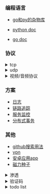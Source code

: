 ### 编程语言
  - [go和py的杂物库](https://github.com/7134g/m_troops)

  - [python doc](https://github.com/7134g/m_troops/blob/master/py/README.md)
  - [go doc](https://github.com/7134g/m_troops/blob/master/go/README.md)


### 协议
  <details>
  <summary> tcp </summary>
  
  - [tcp](proto/tcp.md) 
  - [http](proto/http.md)
  - [websocket](https://github.com/HJava/myBlog/tree/master/WebSocket%20%E5%8D%8F%E8%AE%AE%20RFC%20%E6%96%87%E6%A1%A3)
  - [mqtt](proto/mqtt.md)
  
  </details>
  
  
  <details>
  <summary> udp </summary>
  
  - [udp](proto/udp.md)
  - [snmp 网管协议](proto/snmp.md)
  - [DNS 解析地址](/)
  - [DHCP 分配ip地址](/)
  
  </details>
  
  <details>
  <summary> 视频/音频协议 </summary>
  
  - [sctp](proto/sctp.md)
  - [WebRTC 视频流](https://github.com/pion/webrtc)
  - [http_flv](/)
  - [m3u8](proto/m3u8.md)

  </details>

### 方案
- [日志](design/日志系统.md)
- [链路追踪](design/链路追踪.md)
- [服务监控](design/服务监控.md)
- [分布式事务](design/分布式事务.md)

### 其他

- [github搜索用法](github.txt)
- [vpn](software/vpn.md)
- [安卓应用app](software/应用.md)
- [磁力种子](software/磁力种子.md)

<details>
<summary> 渗透 </summary>

- [漏洞测试站点](leak/leak_test.md)
- [sql注入](leak/sql.md)
- [脱壳](leak/脱壳.txt)
- [chrome](leak/chrome.md)
- [渗透依赖库](leak/库.md)

</details>

 

<details>
<summary>验证码</summary>

- [ai识别验证码（带带弟弟）](https://github.com/sml2h3/ddddocr)
- [pdf文字识别](https://github.com/breezedeus/CnOCR)
- [路牌文字识别](https://github.com/JaidedAI/EasyOCR)

</details>



<details>
<summary>todo list</summary>

- 树莓派
  - [墨水屏电影](https://shumeipai.nxez.com/2020/10/13/how-to-build-a-very-slow-movie-player-in-2020.html)
- [存储相关的开源项目](https://github.com/gostor/awesome-go-storage/blob/master/README.md)
- [Telegram使用的协议](https://github.com/9seconds/mtg)
- [go-zero-looklook](https://github.com/Mikaelemmmm/go-zero-looklook)
  
</details>

<!--
**7134g/7134g** is a ✨ _special_ ✨ repository because its `README.md` (this file) appears on your GitHub profile.

Here are some ideas to get you started:

- 🔭 I’m currently working on ...
- 🌱 I’m currently learning ...
- 👯 I’m looking to collaborate on ...
- 🤔 I’m looking for help with ...
- 💬 Ask me about ...
- 📫 How to reach me: ...
- 😄 Pronouns: ...
- ⚡ Fun fact: ...
-->
